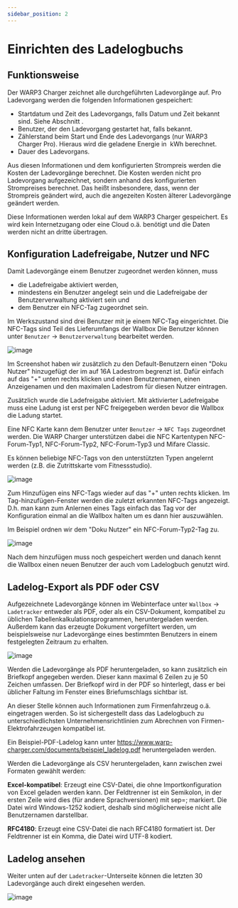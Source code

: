 ```yaml
---
sidebar_position: 2
---
```


# Einrichten des Ladelogbuchs

## Funktionsweise

Der WARP3 Charger zeichnet alle durchgeführten Ladevorgänge auf. Pro
Ladevorgang werden die folgenden Informationen gespeichert:

* Startdatum und Zeit des Ladevorgangs, falls Datum und Zeit bekannt
sind. Siehe Abschnitt .
* Benutzer, der den Ladevorgang gestartet hat, falls bekannt.
* Zählerstand beim Start und Ende des Ladevorgangs (nur WARP3 Charger Pro).
Hieraus wird die geladene Energie in  kWh berechnet.
* Dauer des Ladevorgans.

Aus diesen Informationen und dem konfigurierten Strompreis werden die
Kosten der Ladevorgänge berechnet. Die Kosten werden nicht pro
Ladevorgang aufgezeichnet, sondern anhand des konfigurierten
Strompreises berechnet. Das heißt insbesondere, dass, wenn der
Strompreis geändert wird, auch die angezeiten Kosten älterer
Ladevorgänge geändert werden.

Diese Informationen werden lokal auf dem WARP3 Charger gespeichert.
Es wird kein Internetzugang oder eine Cloud o.ä. benötigt und die
Daten werden nicht an dritte übertragen.


## Konfiguration Ladefreigabe, Nutzer und NFC

Damit Ladevorgänge einem Benutzer zugeordnet werden können, muss

* die Ladefreigabe aktiviert werden,
* mindestens ein Benutzer angelegt sein und die Lade­freigabe der
Benutzerverwaltung aktiviert sein und
* dem Benutzer ein NFC-Tag zugeordnet sein.

Im Werkszustand sind drei Benutzer mit je einem NFC-Tag eingerichtet. Die
NFC-Tags sind Teil des Lieferumfangs der Wallbox
Die Benutzer können unter `Benutzer` -> `Benutzerverwaltung` bearbeitet werden.

![image](/img/first_steps/user_configuration.png)

Im Screenshot haben wir zusätzlich zu den Default-Benutzern einen "Doku Nutzer"
hinzugefügt der im auf 16A Ladestrom begrenzt ist.
Dafür einfach auf das "+" unten rechts klicken und einen
Benutzernamen, einen Anzeigenamen und den maximalen Ladestrom für diesen Nutzer
eintragen.

Zusätzlich wurde die Ladefreigabe aktiviert. Mit aktivierter Ladefreigabe
muss eine Ladung ist erst per NFC freigegeben werden bevor die Wallbox
die Ladung startet.

Eine NFC Karte kann dem Benutzer unter `Benutzer` -> `NFC Tags` zugeordnet
werden. Die WARP Charger unterstützen dabei die NFC Kartentypen
NFC-Forum-Typ1, NFC-Forum-Typ2, NFC-Forum-Typ3 und Mifare Classic.

Es können beliebige NFC-Tags von den unterstützten Typen angelernt werden
(z.B. die Zutrittskarte vom Fitnessstudio).

![image](/img/first_steps/nfc_configuration.png)

Zum Hinzufügen eins NFC-Tags wieder auf das "+" unten rechts klicken.
Im Tag-hinzufügen-Fenster werden die zuletzt erkannten NFC-Tags angezeigt.
D.h. man kann zum Anlernen eines Tags einfach das Tag vor der Konfiguration
einmal an die Wallbox halten um es dann hier auszuwählen.

Im Beispiel ordnen wir dem "Doku Nutzer" ein NFC-Forum-Typ2-Tag zu.

![image](/img/first_steps/nfc_configuration_done.png)

Nach dem hinzufügen muss noch gespeichert werden und danach kennt die
Wallbox einen neuen Benutzer der auch vom Ladelogbuch genutzt wird.

## Ladelog-Export als PDF oder CSV

Aufgezeichnete Ladevorgänge können im Webinterface unter
`Wallbox` -> `Ladetracker` entweder als PDF, oder als ein CSV-Dokument,
kompatibel zu üblichen Tabellenkalkulationsprogrammen, heruntergeladen
werden. Außerdem kann das erzeugte Dokument vorgefiltert werden, um
beispielsweise nur Ladevorgänge eines bestimmten Benutzers in einem
festgelegten Zeitraum zu erhalten.

![image](/img/first_steps/charge_tracker_export.png)

Werden die Ladevorgänge als PDF heruntergeladen, so kann zusätzlich ein
Briefkopf angegeben werden. Dieser kann maximal 6 Zeilen zu je 50
Zeichen umfassen. Der Briefkopf wird in der PDF so hinterlegt, dass er
bei üblicher Faltung im Fenster eines Briefumschlags sichtbar ist.

An dieser Stelle können auch Informationen zum Firmenfahrzeug o.ä.
eingetragen werden. So ist sichergestellt dass das Ladelogbuch zu
unterschiedlichsten Unternehmensrichtlinien zum Abrechnen von
Firmen-Elektrofahrzeugen kompatibel ist.

Ein Beispiel-PDF-Ladelog kann unter
https://www.warp-charger.com/documents/beispiel_ladelog.pdf
heruntergeladen werden.

Werden die Ladevorgänge als CSV heruntergeladen, kann zwischen zwei
Formaten gewählt werden:

**Excel-kompatibel**: Erzeugt eine CSV-Datei, die ohne Importkonfiguration von Excel
geladen werden kann. Der Feldtrenner ist ein Semikolon, in der
ersten Zeile wird dies (für andere Sprachversionen) mit sep=;
markiert. Die Datei wird Windows-1252 kodiert, deshalb sind
möglicherweise nicht alle Benutzernamen darstellbar.

**RFC4180**: Erzeugt eine CSV-Datei die nach RFC4180 formatiert ist. Der
Feldtrenner ist ein Komma, die Datei wird UTF-8 kodiert.

## Ladelog ansehen

Weiter unten auf der `Ladetracker`-Unterseite können die letzten 30
Ladevorgänge auch direkt eingesehen werden.

![image](/img/first_steps/charge_tracker_records.png)
